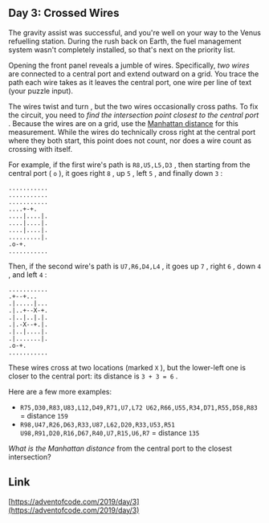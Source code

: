 ## Day 3: Crossed Wires

The gravity assist was successful, and you're well on your way to the Venus refuelling station. During the rush back on Earth, the fuel management system wasn't completely installed, so that's next on the priority list.

Opening the front panel reveals a jumble of wires. Specifically, _two wires_ are connected to a central port and extend outward on a grid. You trace the path each wire takes as it leaves the central port, one wire per line of text (your puzzle input).

The wires twist and turn , but the two wires occasionally cross paths. To fix the circuit, you need to _find the intersection point closest to the central port_ . Because the wires are on a grid, use the [Manhattan distance](https://en.wikipedia.org/wiki/Taxicab_geometry) for this measurement. While the wires do technically cross right at the central port where they both start, this point does not count, nor does a wire count as crossing with itself.

For example, if the first wire's path is `R8,U5,L5,D3` , then starting from the central port ( `o` ), it goes right `8` , up `5` , left `5` , and finally down `3` :

    ...........
    ...........
    ...........
    ....+-+.
    ....|....|.
    ....|....|.
    ....|....|.
    .........|.
    .o-+.
    ...........

Then, if the second wire's path is `U7,R6,D4,L4` , it goes up `7` , right `6` , down `4` , and left `4` :

    ...........
    .+--+...
    .|.....|...
    .|..+--X-+.
    .|..|..|.|.
    .|.-X--+.|.
    .|..|....|.
    .|.......|.
    .o-+.
    ...........

These wires cross at two locations (marked `X` ), but the lower-left one is closer to the central port: its distance is `3 + 3 = 6` .

Here are a few more examples:

- `R75,D30,R83,U83,L12,D49,R71,U7,L72 U62,R66,U55,R34,D71,R55,D58,R83` \= distance `159`
- `R98,U47,R26,D63,R33,U87,L62,D20,R33,U53,R51 U98,R91,D20,R16,D67,R40,U7,R15,U6,R7` \= distance `135`

_What is the Manhattan distance_ from the central port to the closest intersection?

## Link

[https://adventofcode.com/2019/day/3](https://adventofcode.com/2019/day/3)
